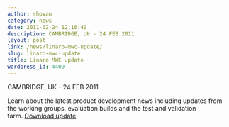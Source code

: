 ```yaml
---
author: shovan
category: news
date: 2011-02-24 12:10:49
description: CAMBRIDGE, UK - 24 FEB 2011
layout: post
link: /news/linaro-mwc-update/
slug: linaro-mwc-update
title: Linaro MWC update
wordpress_id: 4409
---
```


CAMBRIDGE, UK - 24 FEB 2011

Learn about the latest product development news including updates from the working groups, evaluation builds and the test and validation farm. [Download update]()
